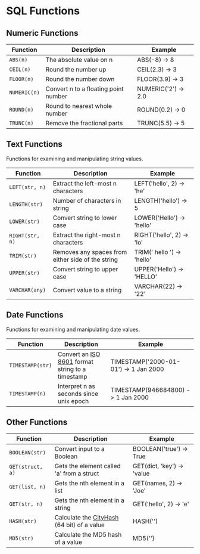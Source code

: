 # SQL Functions

## Numeric Functions

Function        | Description                                       | Example
--------------- | ------------------------------------------------- | ---------------------------
`ABS(n)`        | The absolute value on n                           | ABS(-8) -> 8   
`CEIL(n)`       | Round the number up                               | CEIL(2.3) -> 3            
`FLOOR(n)`      | Round the number down                             | FLOOR(3.9) -> 3 
`NUMERIC(n)`    | Convert n to a floating point number              | NUMERIC('2') -> 2.0
`ROUND(n)`      | Round to nearest whole number                     | ROUND(0.2) -> 0
`TRUNC(n)`      | Remove the fractional parts                       | TRUNC(5.5) -> 5

## Text Functions

Functions for examining and manipulating string values. 

Function        | Description                                       | Example
--------------- | ------------------------------------------------- | ---------------------------
`LEFT(str, n)`  | Extract the left-most n characters                | LEFT('hello', 2) -> 'he'
`LENGTH(str)`   | Number of characters in string                    | LENGTH('hello') -> 5
`LOWER(str)`    | Convert string to lower case                      | LOWER('Hello') -> 'hello'
`RIGHT(str, n)` | Extract the right-most n characters               | RIGHT('hello', 2) -> 'lo'
`TRIM(str)`     | Removes any spaces from either side of the string | TRIM('  hello  ') -> 'hello'
`UPPER(str)`    | Convert string to upper case                      | UPPER('Hello') -> 'HELLO'
`VARCHAR(any)`  | Convert value to a string                         | VARCHAR(22) -> '22'

## Date Functions

Functions for examining and manipulating date values. 

Function        | Description                                       | Example
--------------- | ------------------------------------------------- | ---------------------------
`TIMESTAMP(str)` | Convert an [ISO 8601](https://www.iso.org/iso-8601-date-and-time-format.html) format string to a timestamp | TIMESTAMP('2000-01-01') -> 1 Jan 2000
`TIMESTAMP(n)`  | Interpret n as seconds since unix epoch           | TIMESTAMP(946684800) -> 1 Jan 2000


## Other Functions

Function         | Description                                       | Example
---------------- | ------------------------------------------------- | ---------------------------
`BOOLEAN(str)`   | Convert input to a Boolean                        | BOOLEAN('true') -> True 
`GET(struct, a)` | Gets the element called 'a' from a struct         | GET(dict, 'key') -> 'value
`GET(list, n)`   | Gets the nth element in a list                    | GET(names, 2) -> 'Joe'
`GET(str, n)`    | Gets the nth element in a string                  | GET('hello', 2) -> 'e'
`HASH(str)`      | Calculate the [CityHash](https://opensource.googleblog.com/2011/04/introducing-cityhash.html) (64 bit) of a value  | HASH('')
`MD5(str)`       | Calculate the MD5 hash of a value                 | MD5('')
